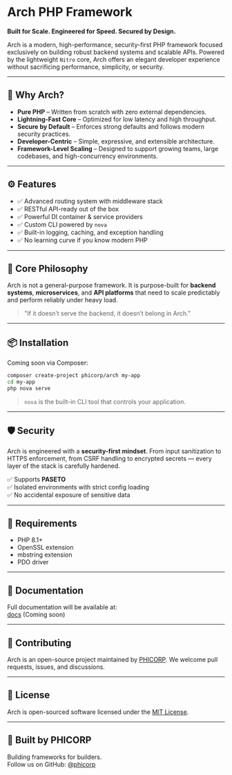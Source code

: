 
# Arch PHP Framework

**Built for Scale. Engineered for Speed. Secured by Design.**

Arch is a modern, high-performance, security-first PHP framework focused exclusively on building robust backend systems and scalable APIs. Powered by the lightweight `Nitro` core, Arch offers an elegant developer experience without sacrificing performance, simplicity, or security.

---

## 🚀 Why Arch?

- **Pure PHP** – Written from scratch with zero external dependencies.
- **Lightning-Fast Core** – Optimized for low latency and high throughput.
- **Secure by Default** – Enforces strong defaults and follows modern security practices.
- **Developer-Centric** – Simple, expressive, and extensible architecture.
- **Framework-Level Scaling** – Designed to support growing teams, large codebases, and high-concurrency environments.

---

## ⚙️ Features

- ✅ Advanced routing system with middleware stack  
- ✅ RESTful API-ready out of the box  
- ✅ Powerful DI container & service providers  
- ✅ Custom CLI powered by `nova`  
- ✅ Built-in logging, caching, and exception handling  
- ✅ No learning curve if you know modern PHP  

---

## 🧱 Core Philosophy

Arch is not a general-purpose framework. It is purpose-built for **backend systems**, **microservices**, and **API platforms** that need to scale predictably and perform reliably under heavy load.

> "If it doesn’t serve the backend, it doesn’t belong in Arch."

---

## 📦 Installation

Coming soon via Composer:

```bash
composer create-project phicorp/arch my-app
cd my-app
php nova serve
```

> `nova` is the built-in CLI tool that controls your application.

---

## 🛡 Security

Arch is engineered with a **security-first mindset**. From input sanitization to HTTPS enforcement, from CSRF handling to encrypted secrets — every layer of the stack is carefully hardened.

✅ Supports **PASETO**  
✅ Isolated environments with strict config loading  
✅ No accidental exposure of sensitive data  

---

## 🔧 Requirements

- PHP 8.1+
- OpenSSL extension
- mbstring extension
- PDO driver

---

## 📘 Documentation

Full documentation will be available at:  
[docs](docs) (Coming soon)

---

## 🤝 Contributing

Arch is an open-source project maintained by [PHICORP](https://github.com/phicorp). We welcome pull requests, issues, and discussions.

---

## 📄 License

Arch is open-sourced software licensed under the [MIT License](LICENSE).

---

## 🌌 Built by PHICORP

Building frameworks for builders.  
Follow us on GitHub: [@phicorp](https://github.com/phicorp)
